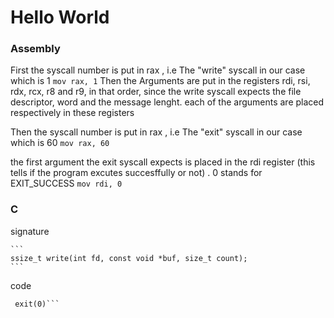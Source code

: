 # Hello World


### Assembly

First the syscall number is put in rax , i.e The "write" syscall in our case which is 1
    ``` mov rax, 1 ```
Then the Arguments are put in the registers rdi, rsi, rdx, rcx, r8 and r9, in that order, since the write syscall expects the file descriptor, word and the message lenght. each of the arguments are placed respectively in these registers


Then the syscall number is put in rax , i.e The "exit" syscall in our case which is 60
    ``` mov rax, 60 ```

the first argument the exit syscall expects is placed in the rdi register (this tells if the program excutes succesffully or not) . 0 stands for EXIT_SUCCESS
    ``` mov rdi, 0 ```

    
 ### C 
 signature

    ```
    ssize_t write(int fd, const void *buf, size_t count);
    ```
    
code 
``` write(1, "Hello, world!", 10); 
 exit(0)```